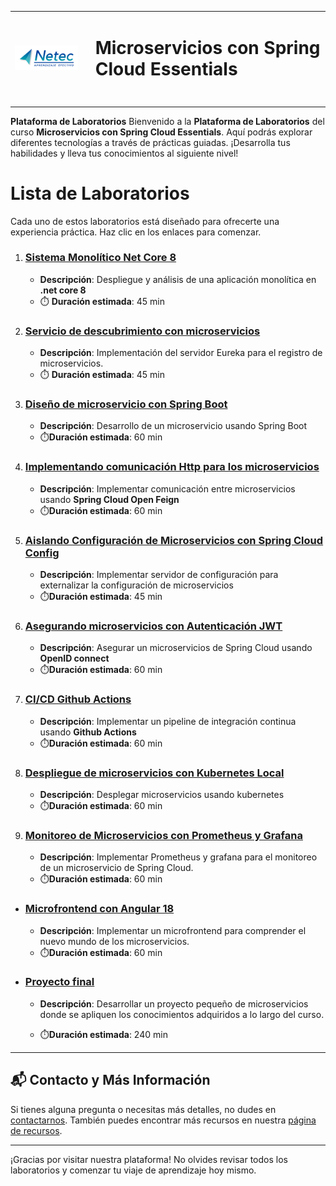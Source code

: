 <div>
<table>
  <tbody>
      <tr>
    <td> 
        <img src="./images/neteclogo.png" width="250px">
    <td>
    <td>
      <h1>Microservicios con Spring Cloud Essentials<h1>
    </td>
  </tr>
  </tbody>
<table>
</div>

**Plataforma de Laboratorios**
Bienvenido a la **Plataforma de Laboratorios** del curso **Microservicios con Spring Cloud Essentials**. Aquí podrás explorar diferentes tecnologías a través de prácticas guiadas. ¡Desarrolla tus habilidades y lleva tus conocimientos al siguiente nivel!

# Lista de Laboratorios
Cada uno de estos laboratorios está diseñado para ofrecerte una experiencia práctica. Haz clic en los enlaces para comenzar.

01. ### [Sistema Monolítico Net Core 8](./Capitulo1/README.md)
    - **Descripción**: Despliegue y análisis de una aplicación monolítica en **.net core 8**
    - ⏱️ **Duración estimada**: 45 min

02. ### [Servicio de descubrimiento con microservicios](./Capitulo2/README.md)
    - **Descripción**: Implementación del servidor Eureka para el registro de microservicios.
    - ⏱️ **Duración estimada**: 45 min

03. ### [Diseño de microservicio con Spring Boot](./Capitulo3/README.md)
    - **Descripción**: Desarrollo de un microservicio usando Spring Boot 
    - ⏱️**Duración estimada**: 60 min

04. ### [Implementando comunicación Http para los microservicios](./Capitulo4/README.md)
    - **Descripción**: Implementar comunicación entre microservicios usando **Spring Cloud Open Feign**
    - ⏱️**Duración estimada**: 60 min
05. ### [Aislando Configuración de Microservicios con Spring Cloud Config](./Capitulo5/README.md)
    - **Descripción**: Implementar servidor de configuración para externalizar la configuración de microservicios
    - ⏱️**Duración estimada**: 45 min


06. ### [Asegurando microservicios con Autenticación JWT](./Capitulo6/README.md)
    - **Descripción**: Asegurar un microservicios de Spring Cloud usando **OpenID connect**
    - ⏱️**Duración estimada**: 60 min

07. ### [CI/CD Github Actions](./Capitulo7/README.md)
    - **Descripción**: Implementar un pipeline de integración continua usando **Github Actions**
    - ⏱️**Duración estimada**: 60 min

08. ### [Despliegue de microservicios con Kubernetes Local](./Capitulo8/README.md)
    - **Descripción**: Desplegar microservicios usando kubernetes
    - ⏱️**Duración estimada**: 60 min


09. ### [Monitoreo de Microservicios con Prometheus y Grafana](./Capitulo9/README.md)
    - **Descripción**: Implementar Prometheus y grafana para el monitoreo de un microservicio de Spring Cloud.
    - ⏱️**Duración estimada**: 60 min

- ### [Microfrontend con Angular 18](./Capitulo10/README.md)
    - **Descripción**: Implementar un microfrontend para comprender el nuevo mundo de los microservicios.
    - ⏱️**Duración estimada**: 60 min

- ### [Proyecto final](./Capitulo11/README.md)
    - **Descripción**: Desarrollar un proyecto pequeño de microservicios donde se apliquen los conocimientos adquiridos a lo largo del curso. 

    - ⏱️**Duración estimada**: 240 min

---
## 📬 **Contacto y Más Información**

Si tienes alguna pregunta o necesitas más detalles, no dudes en [contactarnos](mailto:soporte@netec.com). También puedes encontrar más recursos en nuestra [página de recursos](https://netec.com).

---

¡Gracias por visitar nuestra plataforma! No olvides revisar todos los laboratorios y comenzar tu viaje de aprendizaje hoy mismo.
